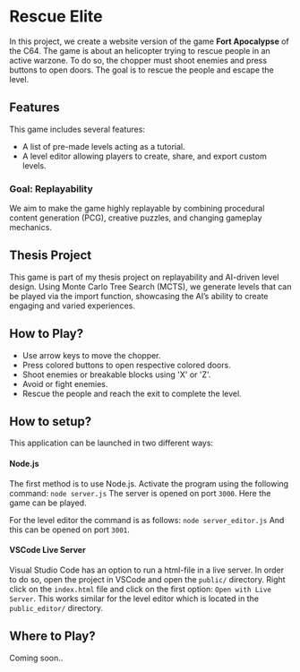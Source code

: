 # Rescue Elite

In this project, we create a website version of the game **Fort Apocalypse** of the C64. The game is about an helicopter trying to rescue people in an active warzone. To do so, the chopper must shoot enemies and press buttons to open doors. The goal is to rescue the people and escape the level.

## Features
This game includes several features:
- A list of pre-made levels acting as a tutorial.
- A level editor allowing players to create, share, and export custom levels.

### Goal: Replayability
We aim to make the game highly replayable by combining procedural content generation (PCG), creative puzzles, and changing gameplay mechanics.

## Thesis Project
This game is part of my thesis project on replayability and AI-driven level design. Using Monte Carlo Tree Search (MCTS), we generate levels that can be played via the import function, showcasing the AI’s ability to create engaging and varied experiences.

## How to Play?
- Use arrow keys to move the chopper.
- Press colored buttons to open respective colored doors.
- Shoot enemies or breakable blocks using 'X' or 'Z'.
- Avoid or fight enemies.
- Rescue the people and reach the exit to complete the level.

## How to setup?
This application can be launched in two different ways:

#### Node.js
The first method is to use Node.js. Activate the program using the following command:
```node server.js```
The server is opened on port `3000`. Here the game can be played.

For the level editor the command is as follows:
```node server_editor.js```
And this can be opened on port `3001`.

#### VSCode Live Server
Visual Studio Code has an option to run a html-file in a live server. In order to do so, open the project in VSCode and open the `public/` directory. Right click on the `index.html` file and click on the first option: `Open with Live Server`. This works similar for the level editor which is located in the `public_editor/` directory.

## Where to Play?
Coming soon..
